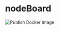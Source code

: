 # nodeBoard

![Publish Docker image](https://github.com/kdm-korea/nodeBoard/workflows/Publish%20Docker%20image/badge.svg?branch=master)
